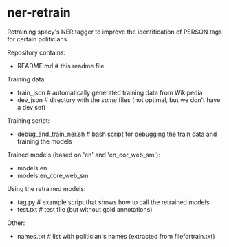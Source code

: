 # ner-retrain

Retraining spacy's NER tagger to improve the identification of PERSON tags for certain politicians

Repository contains:

* README.md	# this readme file

Training data:
* train_json	# automatically generated training data from Wikipedia
* dev_json	# directory with the _same_ files (not optimal, but we don't have a dev set)

Training script:
* debug_and_train_ner.sh # bash script for debugging the train data and training the models

Trained models (based on 'en' and 'en_cor_web_sm'):
* models.en
* models.en_core_web_sm

Using the retrained models:
* tag.py	# example script that shows how to call the retrained models
* test.txt	# test file (but without gold annotations)

Other:
* names.txt	# list with politician's names (extracted from filefortrain.txt) 



